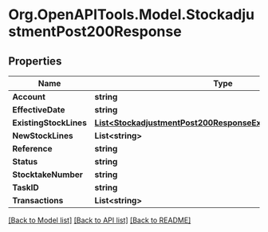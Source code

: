 # Org.OpenAPITools.Model.StockadjustmentPost200Response

## Properties

Name | Type | Description | Notes
------------ | ------------- | ------------- | -------------
**Account** | **string** |  | [optional] 
**EffectiveDate** | **string** |  | [optional] 
**ExistingStockLines** | [**List&lt;StockadjustmentPost200ResponseExistingStockLinesInner&gt;**](StockadjustmentPost200ResponseExistingStockLinesInner.md) |  | [optional] 
**NewStockLines** | **List&lt;string&gt;** |  | [optional] 
**Reference** | **string** |  | [optional] 
**Status** | **string** |  | [optional] 
**StocktakeNumber** | **string** |  | [optional] 
**TaskID** | **string** |  | [optional] 
**Transactions** | **List&lt;string&gt;** |  | [optional] 

[[Back to Model list]](../README.md#documentation-for-models) [[Back to API list]](../README.md#documentation-for-api-endpoints) [[Back to README]](../README.md)

